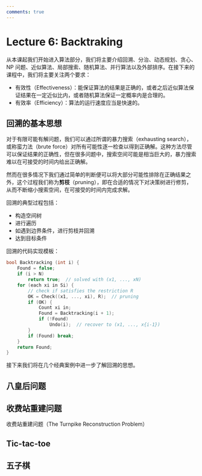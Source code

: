 ```yaml
---
comments: true
---
```


# Lecture 6: Backtraking

从本课起我们开始进入算法部分，我们将主要介绍回溯、分治、动态规划、贪心、NP 问题、近似算法、局部搜索、随机算法、并行算法以及外部排序。在接下来的课程中，我们将主要关注两个要求：  

- 有效性（Effectiveness）：能保证算法的结果是正确的，或者之后近似算法保证结果在一定近似比内，或者随机算法保证一定概率内是合理的。  
- 有效率（Efficiency）：算法的运行速度应当是快速的。  

## 回溯的基本思想

对于有限可能有解问题，我们可以通过所谓的暴力搜索（exhausting search），或称蛮力法（brute force）对所有可能性逐一检查以得到正确解。这种方法尽管可以保证结果的正确性，但在很多问题中，搜索空间可能是相当巨大的，暴力搜索难以在可接受的时间内给出正确解。

然而在很多情况下我们通过简单的判断便可以将大部分可能性排除在正确结果之外，这个过程我们称为**剪枝**（pruning），即在合适的情况下对决策树进行修剪，从而不断缩小搜索空间，在可接受的时间内完成求解。

回溯的典型过程包括：

- 构造空间树
- 进行遍历
- 如遇到边界条件，进行剪枝并回溯
- 达到目标条件

回溯的代码实现模板：

```c
bool Backtracking (int i) {
    Found = false;
    if (i > N)
        return true;  // solved with (x1, ..., xN)
    for (each xi in Si) {
        // check if satisfies the restriction R
        OK = Check((x1, ..., xi), R);  // pruning
        if (OK) {
            Count xi in;
            Found = Backtracking(i + 1);
            if (!Found)
                Undo(i);  // recover to (x1, ..., x{i-1})
        }
        if (Found) break; 
    }
    return Found;
}
```

接下来我们将在几个经典案例中进一步了解回溯的思想。

## 八皇后问题


## 收费站重建问题

收费站重建问题（The Turnpike Reconstruction Problem）

## Tic-tac-toe



## 五子棋